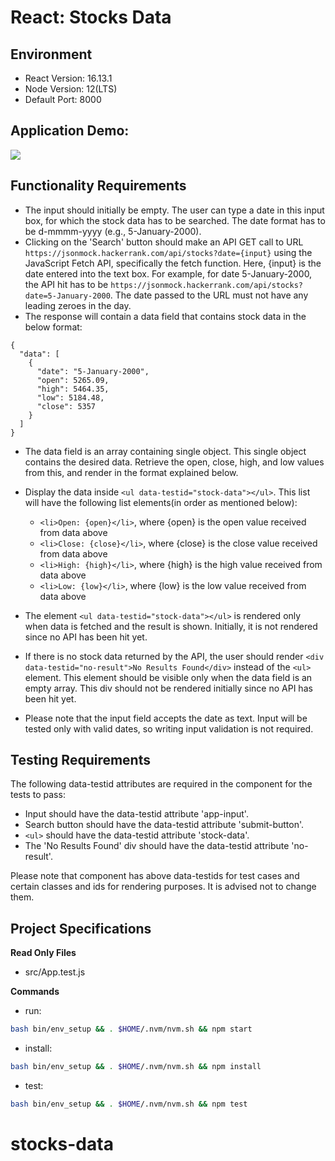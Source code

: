 # React: Stocks Data

## Environment 

- React Version: 16.13.1
- Node Version: 12(LTS)
- Default Port: 8000

## Application Demo:

![](https://hrcdn.net/s3_pub/istreet-assets/ypsXP2TV_jJ_W9qOYC4AVw/Screen%20Recording%202020-03-26%20at%202.06.18%20AM.2020-03-26%2002_11_08.gif)

## Functionality Requirements

- The input should initially be empty. The user can type a date in this input box, for which the stock data has to be searched. The date format has to be d-mmmm-yyyy (e.g., 5-January-2000).
- Clicking on the 'Search' button should make an API GET call to URL `https://jsonmock.hackerrank.com/api/stocks?date={input}` using the JavaScript Fetch API, specifically the fetch function. Here, {input} is the date entered into the text box. For example, for date 5-January-2000, the API hit has to be `https://jsonmock.hackerrank.com/api/stocks?date=5-January-2000`. The date passed to the URL must not have any leading zeroes in the day.
- The response will contain a data field that contains stock data in the below format:
```
{
  "data": [
    {
      "date": "5-January-2000",
      "open": 5265.09,
      "high": 5464.35,
      "low": 5184.48,
      "close": 5357
    }
  ]
}
``` 
- The data field is an array containing single object. This single object contains the desired data. Retrieve the open, close, high, and low values from this, and render in the format explained below.
- Display the data inside `<ul data-testid="stock-data"></ul>`. This list will have the following list elements(in order as mentioned below):
  * `<li>Open: {open}</li>`, where {open} is the open value received from data above
  * `<li>Close: {close}</li>`, where {close} is the close value received from data above
  * `<li>High: {high}</li>`, where {high} is the high value received from data above
  * `<li>Low: {low}</li>`, where {low} is the low value received from data above

- The element `<ul data-testid="stock-data"></ul>` is rendered only when data is fetched and the result is shown. Initially, it is not rendered since no API has been hit yet.
- If there is no stock data returned by the API, the user should render `<div data-testid="no-result">No Results Found</div>` instead of the `<ul>` element. This element should be visible only when the data field is an empty array. This div should not be rendered initially since no API has been hit yet.
- Please note that the input field accepts the date as text. Input will be tested only with valid dates, so writing input validation is not required.

## Testing Requirements

The following data-testid attributes are required in the component for the tests to pass:

- Input should have the data-testid attribute 'app-input'.
- Search button should have the data-testid attribute 'submit-button'.
- `<ul>` should have the data-testid attribute 'stock-data'.
- The 'No Results Found' div should have the data-testid attribute 'no-result'.

Please note that component has above data-testids for test cases and certain classes and ids for rendering purposes. It is advised not to change them.

## Project Specifications

**Read Only Files**
- src/App.test.js

**Commands**
- run: 
```bash
bash bin/env_setup && . $HOME/.nvm/nvm.sh && npm start
```
- install: 
```bash
bash bin/env_setup && . $HOME/.nvm/nvm.sh && npm install
```
- test: 
```bash
bash bin/env_setup && . $HOME/.nvm/nvm.sh && npm test
```
# stocks-data
